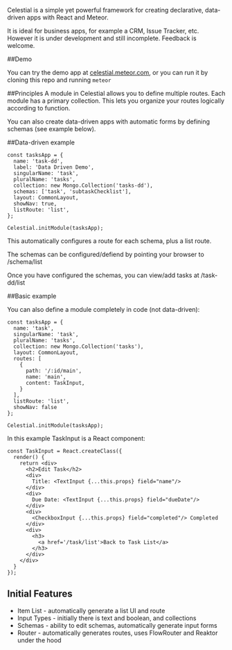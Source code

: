 Celestial is a simple yet powerful framework for creating declarative, data-driven apps with React and Meteor.

It is ideal for business apps, for example a CRM, Issue Tracker, etc.  However it is under development and still incomplete.  Feedback is welcome.

##Demo

You can try the demo app at [celestial.meteor.com](http://celestial.meteor.com/), or you can run it by cloning this repo and running `meteor`

##Principles
A module in Celestial allows you to define multiple routes. Each module has a primary collection.  This lets you organize your routes logically according to function.

You can also create data-driven apps with automatic forms by defining schemas (see example below).

##Data-driven example
```
const tasksApp = {
  name: 'task-dd',
  label: 'Data Driven Demo',
  singularName: 'task',
  pluralName: 'tasks',
  collection: new Mongo.Collection('tasks-dd'),
  schemas: ['task', 'subtaskChecklist'],
  layout: CommonLayout,
  showNav: true,
  listRoute: 'list',
};

Celestial.initModule(tasksApp);
```

This automatically configures a route for each schema, plus a list route.

The schemas can be configured/defiend by pointing your browser to /schema/list

Once you have configured the schemas, you can view/add tasks at /task-dd/list

##Basic example

You can also define a module completely in code (not data-driven):

```
const tasksApp = {
  name: 'task',
  singularName: 'task',
  pluralName: 'tasks',
  collection: new Mongo.Collection('tasks'),
  layout: CommonLayout,
  routes: [
    {
      path: '/:id/main',
      name: 'main',
      content: TaskInput,
    }
  ],
  listRoute: 'list',
  showNav: false
};

Celestial.initModule(tasksApp);
```

In this example TaskInput is a React component:

```
const TaskInput = React.createClass({
  render() {
    return <div>
      <h2>Edit Task</h2>
      <div>
        Title: <TextInput {...this.props} field="name"/>
      </div>
      <div>
        Due Date: <TextInput {...this.props} field="dueDate"/>
      </div>
      <div>
        <CheckboxInput {...this.props} field="completed"/> Completed
      </div>
      <div>
        <h3>
          <a href='/task/list'>Back to Task List</a>
        </h3>
      </div>
    </div>
  }
});
```

## Initial Features
* Item List - automatically generate a list UI and route
* Input Types - initially there is text and boolean, and collections
* Schemas - ability to edit schemas, automatically generate input forms
* Router - automatically generates routes, uses FlowRouter and Reaktor under the hood